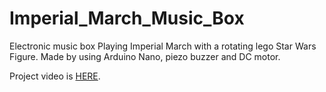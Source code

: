 # Imperial_March_Music_Box
Electronic music box Playing Imperial March with a rotating lego Star Wars Figure. Made by using Arduino Nano, piezo buzzer and DC motor.


Project video is [HERE](https://youtu.be/Dg5EEnFGQ8I).
